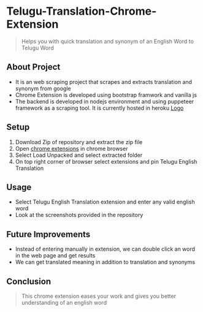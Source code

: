 # Telugu-Translation-Chrome-Extension

> Helps you with quick translation and synonym of an English Word to Telugu Word

## About Project
* It is an web scraping project that scrapes and extracts translation and synonym from google
* Chrome Extension is developed using bootstrap framwork and vanilla js
* The backend is developed in nodejs environment and using puppeteer framework as a scraping tool. It is currently hosted in heroku [Logo](https://img.icons8.com/color/48/000000/heroku.png)

## Setup

1. Download Zip of repository and extract the zip file
2. Open [chrome extensions](chrome://extensions/) in chrome browser
3. Select Load Unpacked and select extracted folder
4. On top right corner of browser select extensions and pin Telugu English Translation

## Usage
* Select Telugu English Translation extension and enter any valid english word
* Look at the screenshots provided in the repository

## Future Improvements
* Instead of entering manually in extension, we can double click an word in the web page and get results
* We can get translated meaning in addition to translation and synonyms

## Conclusion
> This chrome extension eases your work and gives you better understanding of an english word




